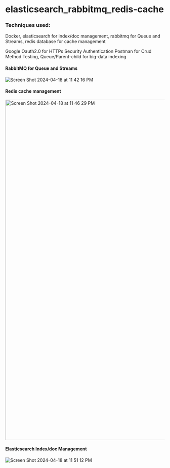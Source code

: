# elasticsearch_rabbitmq_redis-cache

### Techniques used:
Docker, elasticsearch for index/doc management, rabbitmq for Queue and Streams, redis database for cache management

Google Oauth2.0 for HTTPs Security Authentication
Postman for Crud Method Testing, Queue/Parent-child for big-data indexing

#### RabbitMQ for Queue and Streams
![Screen Shot 2024-04-18 at 11 42 16 PM](https://github.com/winniethebear424/elasticsearch_rabbitmq_redis-cache/assets/123126492/38a41fb8-93e3-4f20-88e2-ce9854a871c3)

#### Redis cache management
<img width="1075" alt="Screen Shot 2024-04-18 at 11 46 29 PM" src="https://github.com/winniethebear424/elasticsearch_rabbitmq_redis-cache/assets/123126492/cb703300-9758-484e-80a6-5c39d3ffb23a">

#### Elasticsearch Index/doc Management
![Screen Shot 2024-04-18 at 11 51 12 PM](https://github.com/winniethebear424/elasticsearch_rabbitmq_redis-cache/assets/123126492/b12bda28-8632-445e-a593-57f655b199c8)

